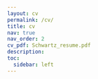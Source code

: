 ```yaml
---
layout: cv
permalink: /cv/
title: cv
nav: true
nav_order: 2
cv_pdf: Schwartz_resume.pdf
description: 
toc:
  sidebar: left
---
```

